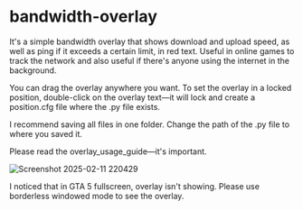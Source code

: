 # bandwidth-overlay
It's a simple bandwidth overlay that shows download and upload speed, as well as ping if it exceeds a certain limit, in red text. Useful in online games to track the network and also useful if there's anyone using the internet in the background.

You can drag the overlay anywhere you want. To set the overlay in a locked position, double-click on the overlay text—it will lock and create a position.cfg file where the .py file exists.

I recommend saving all files in one folder.
Change the path of the .py file to where you saved it.

Please read the overlay_usage_guide—it's important.

![Screenshot 2025-02-11 220429](https://github.com/user-attachments/assets/7534e4f9-ef52-4260-9d46-b3a0fca8a6f6)

I noticed that in GTA 5 fullscreen, overlay isn't showing. Please use borderless windowed mode to see the overlay.
